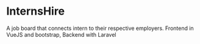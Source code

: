 # InternsHire
A job board that connects intern to their respective employers. Frontend in VueJS and bootstrap, Backend with Laravel
